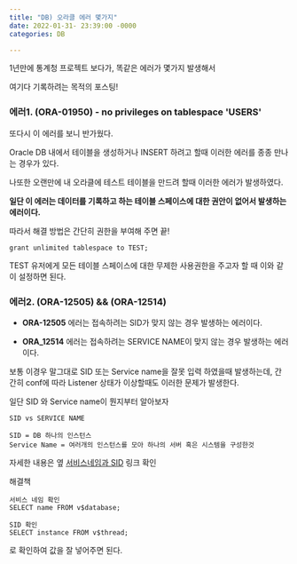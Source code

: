 ```yaml
---
title: "DB) 오라클 에러 몇가지"
date: 2022-01-31- 23:39:00 -0000
categories: DB

---
```


1년만에 통계청 프로젝트 보다가, 똑같은 에러가 몇가지 발생해서

여기다 기록하려는 목적의 포스팅!


### 에러1. (ORA-01950) - no privileges on tablespace 'USERS'
 
또다시 이 에러를 보니 반가웠다.

Oracle DB 내에서 테이블을 생성하거나 INSERT 하려고 할때 이러한 에러를 종종 만나는 경우가 있다. 

나또한 오랜만에 내 오라클에 테스트 테이블을 만드려 할때 이러한 에러가 발생하였다.

__일단 이 에러는 데이터를 기록하고 하는 테이블 스페이스에 대한 권안이 없어서 발생하는 에러이다.__

따라서 해결 방법은 간단히 권한을 부여해 주면 끝!

```
grant unlimited tablespace to TEST;
```

TEST 유저에게 모든 테이블 스페이스에 대한 무제한 사용권한을 주고자 할 때 이와 같이 설정하면 된다. 


### 에러2. (ORA-12505) && (ORA-12514)

- __ORA-12505__ 에러는 접속하려는 SID가 맞지 않는 경우 발생하는 에러이다. 

- __ORA_12514__ 에러는 접속하려는 SERVICE NAME이 맞지 않는 경우 발생하는 에러이다.

보통 이경우 말그대로 SID 또는 Service name을 잘못 입력 하였을때 발생하는데, 간간히 conf에 따라 Listener 상태가 이상할때도 이러한 문제가 발생한다.


일단 SID 와 Service name이 뭔지부터 알아보자
```
SID vs SERVICE NAME

SID = DB 하나의 인스턴스
Service Name = 여러개의 인스턴스를 모아 하나의 서버 혹은 시스템을 구성한것
```
자세한 내용은 옆 [서비스네임과 SID](https://blog.naver.com/NBlogTop.naver?isHttpsRedirect=true&blogId=myshyz&Redirect=Dlog&Qs=/myshyz/50037204012) 링크 확인


해결책
```
서비스 네임 확인
SELECT name FROM v$database;
```
```
SID 확인
SELECT instance FROM v$thread;
```
로 확인하여 값을 잘 넣어주면 된다.
